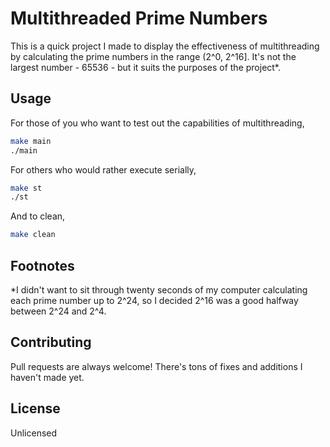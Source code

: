 # Multithreaded Prime Numbers

This is a quick project I made to display the effectiveness of multithreading by calculating the prime numbers in the range (2^0, 2^16]. It's not the largest number - 65536 - but it suits the purposes of the project*.

## Usage

For those of you who want to test out the capabilities of multithreading,
```bash
make main
./main
```

For others who would rather execute serially,
```bash
make st
./st
```

And to clean,
```bash
make clean
```

## Footnotes
*I didn't want to sit through twenty seconds of my computer calculating each prime number up to 2^24, so I decided 2^16 was a good halfway between 2^24 and 2^4.

## Contributing
Pull requests are always welcome! There's tons of fixes and additions I haven't made yet.

## License
Unlicensed
